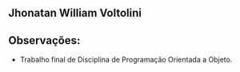 ## Jhonatan William Voltolini

## Observações:
- Trabalho final de Disciplina de Programação Orientada a Objeto.